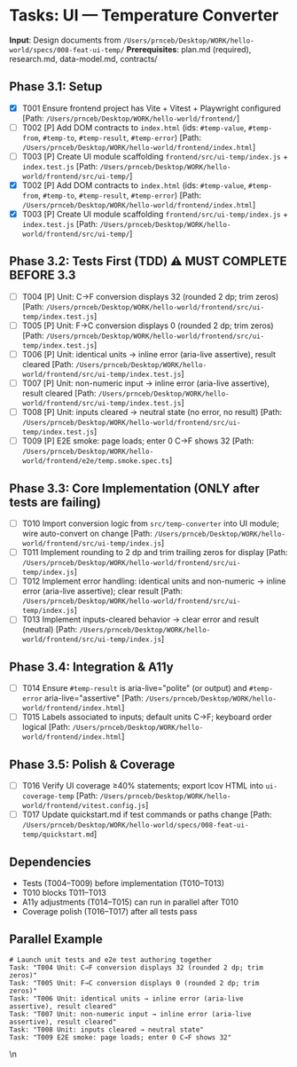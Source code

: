 # Tasks: UI — Temperature Converter

**Input**: Design documents from `/Users/prnceb/Desktop/WORK/hello-world/specs/008-feat-ui-temp/`
**Prerequisites**: plan.md (required), research.md, data-model.md, contracts/

## Phase 3.1: Setup
- [x] T001 Ensure frontend project has Vite + Vitest + Playwright configured [Path: `/Users/prnceb/Desktop/WORK/hello-world/frontend/`]
- [ ] T002 [P] Add DOM contracts to `index.html` (ids: `#temp-value`, `#temp-from`, `#temp-to`, `#temp-result`, `#temp-error`) [Path: `/Users/prnceb/Desktop/WORK/hello-world/frontend/index.html`]
- [ ] T003 [P] Create UI module scaffolding `frontend/src/ui-temp/index.js` + `index.test.js` [Path: `/Users/prnceb/Desktop/WORK/hello-world/frontend/src/ui-temp/`]
 - [x] T002 [P] Add DOM contracts to `index.html` (ids: `#temp-value`, `#temp-from`, `#temp-to`, `#temp-result`, `#temp-error`) [Path: `/Users/prnceb/Desktop/WORK/hello-world/frontend/index.html`]
 - [x] T003 [P] Create UI module scaffolding `frontend/src/ui-temp/index.js` + `index.test.js` [Path: `/Users/prnceb/Desktop/WORK/hello-world/frontend/src/ui-temp/`]

## Phase 3.2: Tests First (TDD) ⚠️ MUST COMPLETE BEFORE 3.3
- [ ] T004 [P] Unit: C→F conversion displays 32 (rounded 2 dp; trim zeros) [Path: `/Users/prnceb/Desktop/WORK/hello-world/frontend/src/ui-temp/index.test.js`]
- [ ] T005 [P] Unit: F→C conversion displays 0 (rounded 2 dp; trim zeros) [Path: `/Users/prnceb/Desktop/WORK/hello-world/frontend/src/ui-temp/index.test.js`]
- [ ] T006 [P] Unit: identical units → inline error (aria-live assertive), result cleared [Path: `/Users/prnceb/Desktop/WORK/hello-world/frontend/src/ui-temp/index.test.js`]
- [ ] T007 [P] Unit: non-numeric input → inline error (aria-live assertive), result cleared [Path: `/Users/prnceb/Desktop/WORK/hello-world/frontend/src/ui-temp/index.test.js`]
- [ ] T008 [P] Unit: inputs cleared → neutral state (no error, no result) [Path: `/Users/prnceb/Desktop/WORK/hello-world/frontend/src/ui-temp/index.test.js`]
- [ ] T009 [P] E2E smoke: page loads; enter 0 C→F shows 32 [Path: `/Users/prnceb/Desktop/WORK/hello-world/frontend/e2e/temp.smoke.spec.ts`]

## Phase 3.3: Core Implementation (ONLY after tests are failing)
- [ ] T010 Import conversion logic from `src/temp-converter` into UI module; wire auto-convert on change [Path: `/Users/prnceb/Desktop/WORK/hello-world/frontend/src/ui-temp/index.js`]
- [ ] T011 Implement rounding to 2 dp and trim trailing zeros for display [Path: `/Users/prnceb/Desktop/WORK/hello-world/frontend/src/ui-temp/index.js`]
- [ ] T012 Implement error handling: identical units and non-numeric → inline error (aria-live assertive); clear result [Path: `/Users/prnceb/Desktop/WORK/hello-world/frontend/src/ui-temp/index.js`]
- [ ] T013 Implement inputs-cleared behavior → clear error and result (neutral) [Path: `/Users/prnceb/Desktop/WORK/hello-world/frontend/src/ui-temp/index.js`]

## Phase 3.4: Integration & A11y
- [ ] T014 Ensure `#temp-result` is aria-live="polite" (or output) and `#temp-error` aria-live="assertive" [Path: `/Users/prnceb/Desktop/WORK/hello-world/frontend/index.html`]
- [ ] T015 Labels associated to inputs; default units C→F; keyboard order logical [Path: `/Users/prnceb/Desktop/WORK/hello-world/frontend/index.html`]

## Phase 3.5: Polish & Coverage
- [ ] T016 Verify UI coverage ≥40% statements; export lcov HTML into `ui-coverage-temp` [Path: `/Users/prnceb/Desktop/WORK/hello-world/frontend/vitest.config.js`]
- [ ] T017 Update quickstart.md if test commands or paths change [Path: `/Users/prnceb/Desktop/WORK/hello-world/specs/008-feat-ui-temp/quickstart.md`]

## Dependencies
- Tests (T004–T009) before implementation (T010–T013)
- T010 blocks T011–T013
- A11y adjustments (T014–T015) can run in parallel after T010
- Coverage polish (T016–T017) after all tests pass

## Parallel Example
```
# Launch unit tests and e2e test authoring together
Task: "T004 Unit: C→F conversion displays 32 (rounded 2 dp; trim zeros)"
Task: "T005 Unit: F→C conversion displays 0 (rounded 2 dp; trim zeros)"
Task: "T006 Unit: identical units → inline error (aria-live assertive), result cleared"
Task: "T007 Unit: non-numeric input → inline error (aria-live assertive), result cleared"
Task: "T008 Unit: inputs cleared → neutral state"
Task: "T009 E2E smoke: page loads; enter 0 C→F shows 32"
```

<!-- sync: touch to retrigger linear-tasks-sync -->
\n
 

